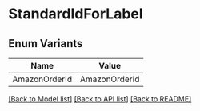 # StandardIdForLabel

## Enum Variants

| Name | Value |
|---- | -----|
| AmazonOrderId | AmazonOrderId |


[[Back to Model list]](../README.md#documentation-for-models) [[Back to API list]](../README.md#documentation-for-api-endpoints) [[Back to README]](../README.md)


